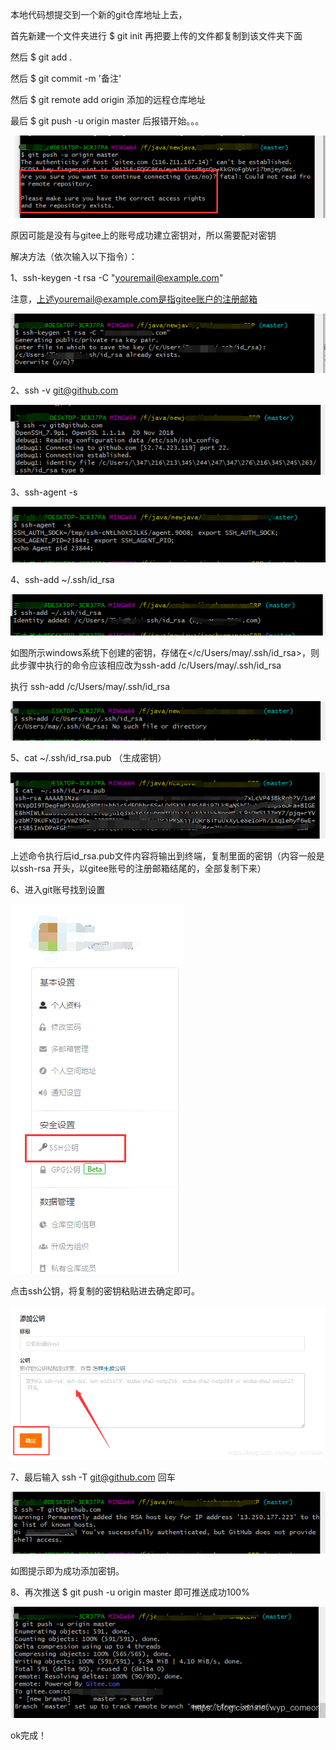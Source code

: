 本地代码想提交到一个新的git仓库地址上去，

首先新建一个文件夹进行 $ git init 再把要上传的文件都复制到该文件夹下面

然后 $ git add .  

然后 $ git commit -m '备注'  

然后 $ git remote add origin 添加的远程仓库地址 

最后 $ git push -u origin master 后报错开始。。。

 ![img](%E8%AE%BE%E7%BD%AE%E5%AF%86%E9%92%A5.assets/20190610174401686.png) 

原因可能是没有与gitee上的账号成功建立密钥对，所以需要配对密钥

解决方法（依次输入以下指令）：

1、ssh-keygen -t rsa -C "youremail@example.com"  

注意，上述youremail@example.com是指gitee账户的注册邮箱

 ![img](%E8%AE%BE%E7%BD%AE%E5%AF%86%E9%92%A5.assets/20190610174733394.png) 

2、ssh -v git@github.com

 ![img](%E8%AE%BE%E7%BD%AE%E5%AF%86%E9%92%A5.assets/20190610174841381.png) 

3、ssh-agent  -s

 ![img](%E8%AE%BE%E7%BD%AE%E5%AF%86%E9%92%A5.assets/20190610174935570.png) 

4、ssh-add ~/.ssh/id_rsa  

 ![img](%E8%AE%BE%E7%BD%AE%E5%AF%86%E9%92%A5.assets/20190610175045122.png) 

如图所示windows系统下创建的密钥，存储在</c/Users/may/.ssh/id_rsa>，则此步骤中执行的命令应该相应改为ssh-add /c/Users/may/.ssh/id_rsa

执行 ssh-add /c/Users/may/.ssh/id_rsa

 ![img](%E8%AE%BE%E7%BD%AE%E5%AF%86%E9%92%A5.assets/20190610175307363.png) 

5、cat  ~/.ssh/id_rsa.pub   （生成密钥）

 ![img](%E8%AE%BE%E7%BD%AE%E5%AF%86%E9%92%A5.assets/20190610175431673.png) 

上述命令执行后id_rsa.pub文件内容将输出到终端，复制里面的密钥（内容一般是以ssh-rsa 开头，以gitee账号的注册邮箱结尾的，全部复制下来）

6、进入git账号找到设置

 ![img](%E8%AE%BE%E7%BD%AE%E5%AF%86%E9%92%A5.assets/20190610175629488.png) 

点击ssh公钥，将复制的密钥粘贴进去确定即可。

 ![img](%E8%AE%BE%E7%BD%AE%E5%AF%86%E9%92%A5.assets/20190610175730953.png) 

7、最后输入 ssh -T git@github.com      回车

 ![img](%E8%AE%BE%E7%BD%AE%E5%AF%86%E9%92%A5.assets/20190610180004355.png) 

如图提示即为成功添加密钥。

8、再次推送  $ git push -u origin master    即可推送成功100%

 ![img](%E8%AE%BE%E7%BD%AE%E5%AF%86%E9%92%A5.assets/20190610180205820.png) 

ok完成！